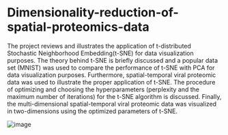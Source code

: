 # Dimensionality-reduction-of-spatial-proteomics-data

The project reviews and illustrates the application of t-distributed Stochastic Neighborhood Embedding(t-SNE) for data visualization purposes. The theory behind t-SNE is briefly discussed and a popular data set (MNIST) was used to compare the performance of t-SNE with PCA for data visualization purposes. Furthermore, spatial-temporal viral proteomic data was used to illustrate the proper application of t-SNE. The procedure of optimizing and choosing the hyperparameters (perplexity and the maximum number of iterations) for the t-SNE algorithm is discussed. Finally, the multi-dimensional spatial-temporal viral proteomic data was visualized in two-dimensions using the optimized parameters of t-SNE.


![image](https://user-images.githubusercontent.com/54224066/177664368-632ae252-ca74-4195-b11e-3be55d5948b2.png)
